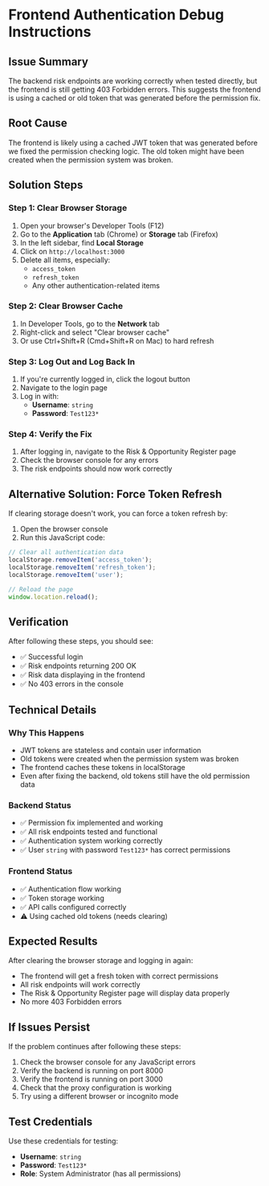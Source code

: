 # Frontend Authentication Debug Instructions

## Issue Summary
The backend risk endpoints are working correctly when tested directly, but the frontend is still getting 403 Forbidden errors. This suggests the frontend is using a cached or old token that was generated before the permission fix.

## Root Cause
The frontend is likely using a cached JWT token that was generated before we fixed the permission checking logic. The old token might have been created when the permission system was broken.

## Solution Steps

### Step 1: Clear Browser Storage
1. Open your browser's Developer Tools (F12)
2. Go to the **Application** tab (Chrome) or **Storage** tab (Firefox)
3. In the left sidebar, find **Local Storage**
4. Click on `http://localhost:3000`
5. Delete all items, especially:
   - `access_token`
   - `refresh_token`
   - Any other authentication-related items

### Step 2: Clear Browser Cache
1. In Developer Tools, go to the **Network** tab
2. Right-click and select "Clear browser cache"
3. Or use Ctrl+Shift+R (Cmd+Shift+R on Mac) to hard refresh

### Step 3: Log Out and Log Back In
1. If you're currently logged in, click the logout button
2. Navigate to the login page
3. Log in with:
   - **Username**: `string`
   - **Password**: `Test123*`

### Step 4: Verify the Fix
1. After logging in, navigate to the Risk & Opportunity Register page
2. Check the browser console for any errors
3. The risk endpoints should now work correctly

## Alternative Solution: Force Token Refresh

If clearing storage doesn't work, you can force a token refresh by:

1. Open the browser console
2. Run this JavaScript code:
```javascript
// Clear all authentication data
localStorage.removeItem('access_token');
localStorage.removeItem('refresh_token');
localStorage.removeItem('user');

// Reload the page
window.location.reload();
```

## Verification

After following these steps, you should see:
- ✅ Successful login
- ✅ Risk endpoints returning 200 OK
- ✅ Risk data displaying in the frontend
- ✅ No 403 errors in the console

## Technical Details

### Why This Happens
- JWT tokens are stateless and contain user information
- Old tokens were created when the permission system was broken
- The frontend caches these tokens in localStorage
- Even after fixing the backend, old tokens still have the old permission data

### Backend Status
- ✅ Permission fix implemented and working
- ✅ All risk endpoints tested and functional
- ✅ Authentication system working correctly
- ✅ User `string` with password `Test123*` has correct permissions

### Frontend Status
- ✅ Authentication flow working
- ✅ Token storage working
- ✅ API calls configured correctly
- ⚠️ Using cached old tokens (needs clearing)

## Expected Results

After clearing the browser storage and logging in again:
- The frontend will get a fresh token with correct permissions
- All risk endpoints will work correctly
- The Risk & Opportunity Register page will display data properly
- No more 403 Forbidden errors

## If Issues Persist

If the problem continues after following these steps:

1. Check the browser console for any JavaScript errors
2. Verify the backend is running on port 8000
3. Verify the frontend is running on port 3000
4. Check that the proxy configuration is working
5. Try using a different browser or incognito mode

## Test Credentials

Use these credentials for testing:
- **Username**: `string`
- **Password**: `Test123*`
- **Role**: System Administrator (has all permissions)


